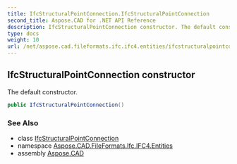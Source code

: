 ```yaml
---
title: IfcStructuralPointConnection.IfcStructuralPointConnection
second_title: Aspose.CAD for .NET API Reference
description: IfcStructuralPointConnection constructor. The default constructor
type: docs
weight: 10
url: /net/aspose.cad.fileformats.ifc.ifc4.entities/ifcstructuralpointconnection/ifcstructuralpointconnection/
---
```

## IfcStructuralPointConnection constructor

The default constructor.

```csharp
public IfcStructuralPointConnection()
```

### See Also

* class [IfcStructuralPointConnection](../)
* namespace [Aspose.CAD.FileFormats.Ifc.IFC4.Entities](../../ifcstructuralpointconnection/)
* assembly [Aspose.CAD](../../../)


